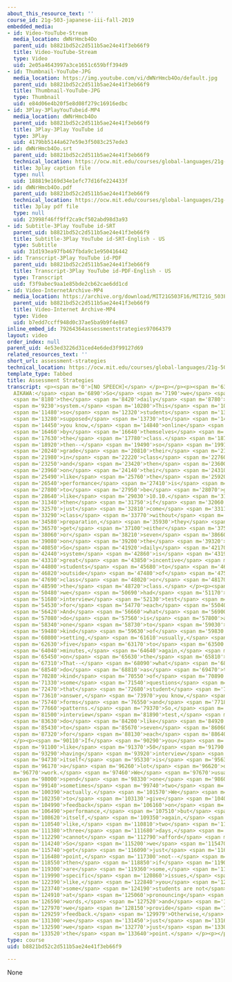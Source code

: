 ```yaml
---
about_this_resource_text: ''
course_id: 21g-503-japanese-iii-fall-2019
embedded_media:
- id: Video-YouTube-Stream
  media_location: dWNrHmcb4Oo
  parent_uid: b8821bd52c2d511b5ae24e41f3eb66f9
  title: Video-YouTube-Stream
  type: Video
  uid: 2e05a4643997a3ce1651c659bff394d9
- id: Thumbnail-YouTube-JPG
  media_location: https://img.youtube.com/vi/dWNrHmcb4Oo/default.jpg
  parent_uid: b8821bd52c2d511b5ae24e41f3eb66f9
  title: Thumbnail-YouTube-JPG
  type: Thumbnail
  uid: e84d06e4b20f5e8d08f279c16916edbc
- id: 3Play-3PlayYouTubeid-MP4
  media_location: dWNrHmcb4Oo
  parent_uid: b8821bd52c2d511b5ae24e41f3eb66f9
  title: 3Play-3Play YouTube id
  type: 3Play
  uid: 4179bb5144a627e59e3f5083c257ede3
- id: dWNrHmcb4Oo.srt
  parent_uid: b8821bd52c2d511b5ae24e41f3eb66f9
  technical_location: https://ocw.mit.edu/courses/global-languages/21g-503-japanese-iii-fall-2019/instructor-insights/assessment-strategies/dWNrHmcb4Oo.srt
  title: 3play caption file
  type: null
  uid: 188819e169d34e1efc77d16fe224433f
- id: dWNrHmcb4Oo.pdf
  parent_uid: b8821bd52c2d511b5ae24e41f3eb66f9
  technical_location: https://ocw.mit.edu/courses/global-languages/21g-503-japanese-iii-fall-2019/instructor-insights/assessment-strategies/dWNrHmcb4Oo.pdf
  title: 3play pdf file
  type: null
  uid: 23998f46ff9ff2ca9cf502abd98d3a93
- id: Subtitle-3Play YouTube id-SRT
  parent_uid: b8821bd52c2d511b5ae24e41f3eb66f9
  title: Subtitle-3Play YouTube id-SRT-English - US
  type: Subtitle
  uid: 31d193ea97fb467fbda9c1e950416442
- id: Transcript-3Play YouTube id-PDF
  parent_uid: b8821bd52c2d511b5ae24e41f3eb66f9
  title: Transcript-3Play YouTube id-PDF-English - US
  type: Transcript
  uid: f3f9abec9aa1e85bde2cb62cae6dd1cd
- id: Video-InternetArchive-MP4
  media_location: https://archive.org/download/MIT21G503F16/MIT21G_503F16_track07_en_300k.mp4
  parent_uid: b8821bd52c2d511b5ae24e41f3eb66f9
  title: Video-Internet Archive-MP4
  type: Video
  uid: b7edd7ccff948d0c37ae5ba9b9f4e867
inline_embed_id: 79264364assessmentstrategies97064379
layout: video
order_index: null
parent_uid: 4e53ed3226d31ced4e6ded3f99127d69
related_resources_text: ''
short_url: assessment-strategies
technical_location: https://ocw.mit.edu/courses/global-languages/21g-503-japanese-iii-fall-2019/instructor-insights/assessment-strategies
template_type: Tabbed
title: Assessment Strategies
transcript: <p><span m='0'>[NO SPEECH]</span> </p><p></p><p><span m='6396'>TAKAKO
  AIKAWA:</span> <span m='6890'>So</span> <span m='7190'>we</span> <span m='7430'>have</span>
  <span m='8180'>the</span> <span m='8420'>daily</span> <span m='8780'>grade</span>
  <span m='9230'>system.</span> <span m='10280'>This</span> <span m='10610'>is</span>
  <span m='11480'>so</span> <span m='12320'>students</span> <span m='13070'>are</span>
  <span m='13280'>supposed</span> <span m='13730'>to</span> <span m='14060'>practice,</span>
  <span m='14450'>you know,</span> <span m='14840'>online</span> <span m='15530'>exercises</span>
  <span m='16460'>by</span> <span m='16640'>themselves</span> <span m='17300'>before</span>
  <span m='17630'>the</span> <span m='17780'>class.</span> <span m='18770'>And</span>
  <span m='18920'>then--</span> <span m='19490'>so</span> <span m='19910'>we</span>
  <span m='20240'>grade</span> <span m='20810'>their</span> <span m='21110'>performance</span>
  <span m='21980'>in</span> <span m='22220'>class</span> <span m='22760'>based--</span>
  <span m='23250'>and</span> <span m='23420'>then</span> <span m='23600'>based</span>
  <span m='23960'>on</span> <span m='24140'>their</span> <span m='24310'>performance,</span>
  <span m='25490'>like</span> <span m='25760'>the</span> <span m='25920'>best</span>
  <span m='26540'>performance</span> <span m='27410'>is</span> <span m='27590'>going</span>
  <span m='27800'>to</span> <span m='27950'>be</span> <span m='28070'>graded</span>
  <span m='28640'>like</span> <span m='29030'>10.10.</span> <span m='31190'>And</span>
  <span m='31340'>then</span> <span m='31750'>if</span> <span m='32060'>students</span>
  <span m='32570'>just</span> <span m='32810'>come</span> <span m='33110'>to</span>
  <span m='33290'>class</span> <span m='33770'>without</span> <span m='34280'>any</span>
  <span m='34580'>preparation,</span> <span m='35930'>they</span> <span m='36320'>may</span>
  <span m='36570'>get</span> <span m='37100'>either</span> <span m='37550'>six</span>
  <span m='38060'>or</span> <span m='38210'>seven</span> <span m='38660'>depending</span>
  <span m='39080'>on</span> <span m='39200'>the</span> <span m='39320'>instructor.</span>
  <span m='40850'>So</span> <span m='41920'>daily</span> <span m='42170'>grade</span>
  <span m='42440'>system</span> <span m='42860'>is</span> <span m='43190'>a</span>
  <span m='43310'>great</span> <span m='43850'>incentive</span> <span m='44600'>for</span>
  <span m='44800'>students</span> <span m='45680'>to</span> <span m='46040'>practice</span>
  <span m='46820'>outside</span> <span m='47480'>of</span> <span m='47570'>the</span>
  <span m='47690'>class</span> <span m='48020'>or</span> <span m='48170'>before</span>
  <span m='48590'>the</span> <span m='48720'>class.</span> </p><p><span m='50300'>So</span>
  <span m='50480'>we</span> <span m='50690'>had</span> <span m='51170'>so-called</span>
  <span m='51680'>interview</span> <span m='52130'>test</span> <span m='53300'>twice</span>
  <span m='54530'>for</span> <span m='54770'>each</span> <span m='55040'>semester.</span>
  <span m='56420'>And</span> <span m='56660'>what</span> <span m='56900'>we</span>
  <span m='57080'>do</span> <span m='57560'>is</span> <span m='57800'>actually</span>
  <span m='58340'>one</span> <span m='58730'>to</span> <span m='59030'>one</span>
  <span m='59480'>kind</span> <span m='59630'>of</span> <span m='59830'>interview</span>
  <span m='60800'>setting,</span> <span m='61610'>usually,</span> <span m='62390'>like,</span>
  <span m='62630'>five</span> <span m='63170'>to</span> <span m='63500'>seven</span>
  <span m='64040'>minutes,</span> <span m='64640'>again,</span> <span m='65000'>depending</span>
  <span m='65450'>on</span> <span m='65630'>the</span> <span m='65810'>level.</span>
  <span m='67310'>That--</span> <span m='68090'>what</span> <span m='68390'>we</span>
  <span m='68540'>do</span> <span m='68810'>as</span> <span m='69470'>teachers</span>
  <span m='70280'>kind</span> <span m='70550'>of</span> <span m='70890'>elicit</span>
  <span m='71330'>some</span> <span m='71540'>questions</span> <span m='72200'>so</span>
  <span m='72470'>that</span> <span m='72680'>student</span> <span m='73250'>can</span>
  <span m='73610'>answer,</span> <span m='73970'>you know,</span> <span m='74330'>particular</span>
  <span m='75740'>forms</span> <span m='76550'>and</span> <span m='77180'>grammar</span>
  <span m='77660'>patterns.</span> <span m='79370'>So,</span> <span m='81110'>the</span>
  <span m='81500'>interview</span> <span m='81890'>test,</span> <span m='82840'>we</span>
  <span m='83630'>do</span> <span m='84200'>like</span> <span m='84920'>five</span>
  <span m='85430'>to</span> <span m='85670'>seven</span> <span m='86060'>minutes</span>
  <span m='87320'>for</span> <span m='88130'>each</span> <span m='88640'>student.</span>
  </p><p><span m='90110'>If</span> <span m='90290'>you</span> <span m='90440'>have</span>
  <span m='91100'>like</span> <span m='91370'>50</span> <span m='91790'>students,</span>
  <span m='93290'>having</span> <span m='93920'>interview</span> <span m='94320'>test</span>
  <span m='94730'>itself</span> <span m='95330'>is</span> <span m='95630'>actually</span>
  <span m='96170'>a</span> <span m='96260'>lot</span> <span m='96620'>of</span> <span
  m='96770'>work.</span> <span m='97460'>We</span> <span m='97670'>usually</span>
  <span m='98000'>spend</span> <span m='98330'>one</span> <span m='98600'>day,</span>
  <span m='99140'>sometimes</span> <span m='99740'>two</span> <span m='99950'>days,</span>
  <span m='100390'>actually.</span> <span m='101570'>We</span> <span m='101870'>like</span>
  <span m='102350'>to</span> <span m='103130'>give</span> <span m='104060'>individually</span>
  <span m='104990'>feedback</span> <span m='106160'>on</span> <span m='106310'>their</span>
  <span m='106490'>performance,</span> <span m='107510'>but</span> <span m='108050'>that</span>
  <span m='108620'>itself,</span> <span m='109350'>again,</span> <span m='109820'>additional,</span>
  <span m='110540'>like,</span> <span m='110810'>two</span> <span m='111140'>to</span>
  <span m='111380'>three</span> <span m='111680'>days,</span> <span m='112110'>we</span>
  <span m='112290'>cannot</span> <span m='112790'>afford</span> <span m='113240'>it.</span>
  <span m='114240'>So</span> <span m='115200'>we</span> <span m='115470'>usually</span>
  <span m='115740'>get</span> <span m='116090'>just</span> <span m='116360'>a</span>
  <span m='116480'>point,</span> <span m='117300'>not--</span> <span m='118370'>and</span>
  <span m='118550'>then</span> <span m='118850'>if</span> <span m='119060'>there</span>
  <span m='119300'>are</span> <span m='119360'>some,</span> <span m='119690'>you know,</span>
  <span m='119990'>specific</span> <span m='120860'>issues,</span> <span m='121910'>say,</span>
  <span m='122390'>like,</span> <span m='122840'>you</span> <span m='123290'>know,</span>
  <span m='123740'>some</span> <span m='124190'>students are not</span> <span m='124640'>good</span>
  <span m='124910'>at</span> <span m='125060'>pronouncing</span> <span m='125870'>particular</span>
  <span m='126590'>words,</span> <span m='127520'>and</span> <span m='127640'>then</span>
  <span m='127970'>we</span> <span m='128150'>provide</span> <span m='128720'>specific</span>
  <span m='129259'>feedback.</span> <span m='129979'>Otherwise,</span> <span m='130940'>usually</span>
  <span m='131300'>we</span> <span m='131450'>just</span> <span m='131660'>spend--</span>
  <span m='132590'>we</span> <span m='132770'>just</span> <span m='133010'>give</span>
  <span m='133520'>the</span> <span m='133640'>point.</span> </p><p></p>
type: course
uid: b8821bd52c2d511b5ae24e41f3eb66f9

---
```

None
